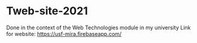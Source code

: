 # Tweb-site-2021

Done in the context of the Web Technologies module in my university
Link for website: https://usf-mira.firebaseapp.com/
